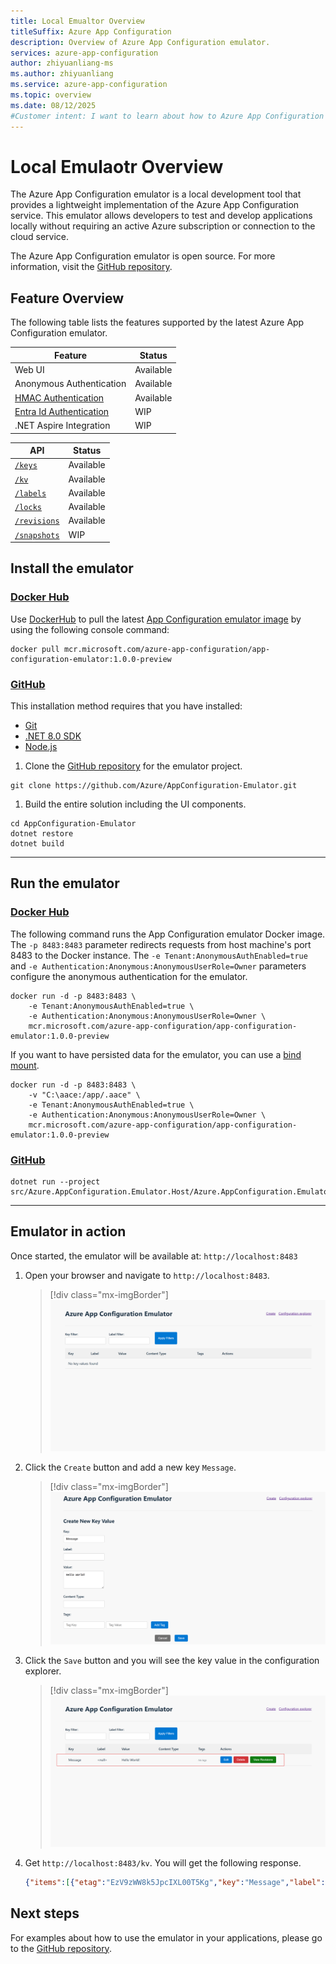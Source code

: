 ```yaml
---
title: Local Emualtor Overview
titleSuffix: Azure App Configuration
description: Overview of Azure App Configuration emulator.
services: azure-app-configuration
author: zhiyuanliang-ms
ms.author: zhiyuanliang
ms.service: azure-app-configuration
ms.topic: overview
ms.date: 08/12/2025
#Customer intent: I want to learn about how to Azure App Configuration emulator for local development.
---
```


# Local Emulaotr Overview

The Azure App Configuration emulator is a local development tool that provides a lightweight implementation of the Azure App Configuration service. This emulator allows developers to test and develop applications locally without requiring an active Azure subscription or connection to the cloud service.

The Azure App Configuration emulator is open source. For more information, visit the [GitHub repository](https://github.com/Azure/AppConfiguration-Emulator).

## Feature Overview

The following table lists the features supported by the latest Azure App Configuration emulator.

| Feature | Status |
| ------- | ------ |
| Web UI | Available |
| Anonymous Authentication | Available |
| [HMAC Authentication](./rest-api-authentication-hmac.md) | Available |
| [Entra Id Authentication](./rest-api-authentication-azure-ad.md) | WIP |
| .NET Aspire Integration | WIP |

| API | Status |
| ------- | ------ |
| [`/keys`](./rest-api-keys.md) | Available |
| [`/kv`](./rest-api-key-value.md) | Available |
| [`/labels`](./rest-api-labels.md) | Available |
| [`/locks`](./rest-api-locks.md) | Available |
| [`/revisions`](./rest-api-revisions.md) | Available |
| [`/snapshots`](./rest-api-snapshot.md) | WIP |

## Install the emulator

### [Docker Hub](#tab/docker-hub)

Use [DockerHub](https://hub.docker.com/) to pull the latest [App Configuration emulator image](https://mcr.microsoft.com/artifact/mar/azure-app-configuration/app-configuration-emulator/about) by using the following console command:

```console
docker pull mcr.microsoft.com/azure-app-configuration/app-configuration-emulator:1.0.0-preview
```

### [GitHub](#tab/github)

This installation method requires that you have installed:
* [Git](https://git-scm.com/)
* [.NET 8.0 SDK](https://dotnet.microsoft.com/download/dotnet/8.0)
* [Node.js](https://nodejs.org)

1. Clone the [GitHub repository](https://github.com/Azure/AppConfiguration-Emulator) for the emulator project.

```console
git clone https://github.com/Azure/AppConfiguration-Emulator.git
```

1. Build the entire solution including the UI components.

```console
cd AppConfiguration-Emulator
dotnet restore
dotnet build
```

---

## Run the emulator

### [Docker Hub](#tab/docker-hub)

The following command runs the App Configuration emulator Docker image. The `-p 8483:8483` parameter redirects requests from host machine's port 8483 to the Docker instance. The `-e Tenant:AnonymousAuthEnabled=true` and `-e Authentication:Anonymous:AnonymousUserRole=Owner` parameters configure the anonymous authentication for the emulator.

```console
docker run -d -p 8483:8483 \
    -e Tenant:AnonymousAuthEnabled=true \
    -e Authentication:Anonymous:AnonymousUserRole=Owner \
    mcr.microsoft.com/azure-app-configuration/app-configuration-emulator:1.0.0-preview
```

If you want to have persisted data for the emulator, you can use a [bind mount](https://docs.docker.com/engine/storage/bind-mounts).

```console
docker run -d -p 8483:8483 \
    -v "C:\aace:/app/.aace" \
    -e Tenant:AnonymousAuthEnabled=true \
    -e Authentication:Anonymous:AnonymousUserRole=Owner \
    mcr.microsoft.com/azure-app-configuration/app-configuration-emulator:1.0.0-preview
```

### [GitHub](#tab/github)

```console
dotnet run --project src/Azure.AppConfiguration.Emulator.Host/Azure.AppConfiguration.Emulator.Host.csproj
```

---

## Emulator in action

Once started, the emulator will be available at: `http://localhost:8483`

1. Open your browser and navigate to `http://localhost:8483`.

    > [!div class="mx-imgBorder"]
    > ![Screenshot of the emulator UI with no key value.](./media/emulator/ui-empty.png)

1. Click the `Create` button and add a new key `Message`.

    > [!div class="mx-imgBorder"]
    > ![Screenshot of the emulator UI, creating a new key value.](./media/emulator/ui-create.png)

1. Click the `Save` button and you will see the key value in the configuration explorer.

    > [!div class="mx-imgBorder"]
    > ![Screenshot of the emulator UI with the new key value.](./media/emulator/ui-updated.png)

1. Get `http://localhost:8483/kv`. You will get the following response.

    ```json
    {"items":[{"etag":"EzV9zWW8k5JpcIXL00T5Kg","key":"Message","label":null,"content_type":null,"value":"Hello World!","tags":{},"locked":false,"last_modified":"2025-08-12T16:56:25.384738+00:00"}]}
    ```

## Next steps

For examples about how to use the emulator in your applications, please go to the [GitHub repository](https://github.com/Azure/AppConfiguration-Emulator/tree/main/examples).
